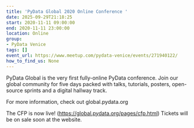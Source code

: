 ```yaml
---
title: 'PyData Global 2020 Online Conference '
date: 2025-09-29T21:18:25
start: 2020-11-11 09:00:00
end: 2020-11-11 23:00:00
location: Online
group:
- PyData Venice
tags: []
event_url: https://www.meetup.com/pydata-venice/events/271940122/
how_to_find_us: None
---
```


PyData Global is the very first fully-online PyData conference. Join our global community for five days packed with talks, tutorials, posters, open-source sprints and a digital hallway track.

For more information, check out global.pydata.org

The CFP is now live! (https://global.pydata.org/pages/cfp.html)
Tickets will be on sale soon at the website.
